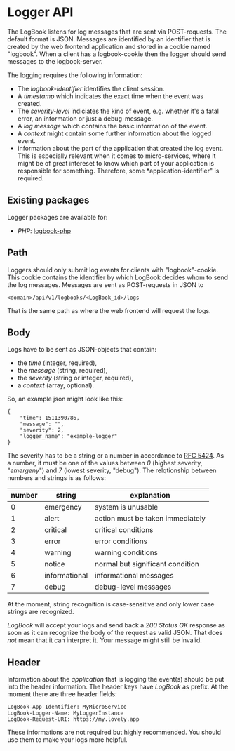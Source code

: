# Logger API

The LogBook listens for log messages that are sent via POST-requests.
The default format is JSON. Messages are identified by an identifier
that is created by the web frontend application and stored in a cookie
named "logbook". When a client has a logbook-cookie then the logger
should send messages to the logbook-server.

The logging requires the following information:
* The *logbook-identifier* identifies the client session.
* A *timestamp* which indicates the exact time when the event was created.
* The *severity-level* indiciates the kind of event, e.g. whether it's a
fatal error, an information or just a debug-message.
* A *log message* which contains the basic information of the event.
* A *context* might contain some further information about the logged event.
* information about the part of the application that created the log event.
This is especially relevant when it comes to micro-services, where it
might be of great intereset to know which part of your application is
responsible for something. Therefore, some *application-identifier"
is required.

## Existing packages

Logger packages are available for:
* *PHP*: [logbook-php](https://github.com/axel-kummer/logbook-php)

## Path
Loggers should only submit log events for clients with "logbook"-cookie.
This cookie contains the identifier by which LogBook decides whom to
send the log messages. Messages are sent as POST-requests in JSON to

    <domain>/api/v1/logbooks/<LogBook_id>/logs

That is the same path as where the web frontend will request the logs.

## Body
Logs have to be sent as JSON-objects that contain:
* the *time* (integer, required),
* the *message* (string, required),
* the *severity* (string or integer, required),
* a *context* (array, optional).

So, an example json might look like this:

    {
        "time": 1511390786,
        "message": "",
        "severity": 2,
        "logger_name": "example-logger"
    }

The severity has to be a string or a number in accordance to
[RFC 5424](https://tools.ietf.org/html/rfc5424).
As a number, it must be one of the
values between *0* (highest severity, "*emergeny*") and *7* (lowest severity,
"debug"). The relqtionship between numbers and strings is as follows:


| number | string        | explanation                      |
|--------|---------------|----------------------------------|
| 0      | emergency     | system is unusable               |
| 1      | alert         | action must be taken immediately |
| 2      | critical      | critical conditions              |
| 3      | error         | error conditions                 |
| 4      | warning       | warning conditions               |
| 5      | notice        | normal but significant condition |
| 6      | informational | informational messages           |
| 7      | debug         | debug-level messages             |

At the moment, string recognition is case-sensitive and only lower case
strings are recognized.

*LogBook* will accept your logs and send back a *200 Status OK* response
as soon as it can recognize the body of the request as valid JSON. That
does *not* mean that it can interpret it. Your message might still be
invalid.

## Header
Information about the *application* that is logging the event(s) should
be put into the header information. The header keys have *LogBook*
as prefix. At the moment there are three header fields:

    LogBook-App-Identifier: MyMicroService
    LogBook-Logger-Name: MyLoggerInstance
    LogBook-Request-URI: https://my.lovely.app

These informations are not required but highly recommended. You should
use them to make your logs more helpful.